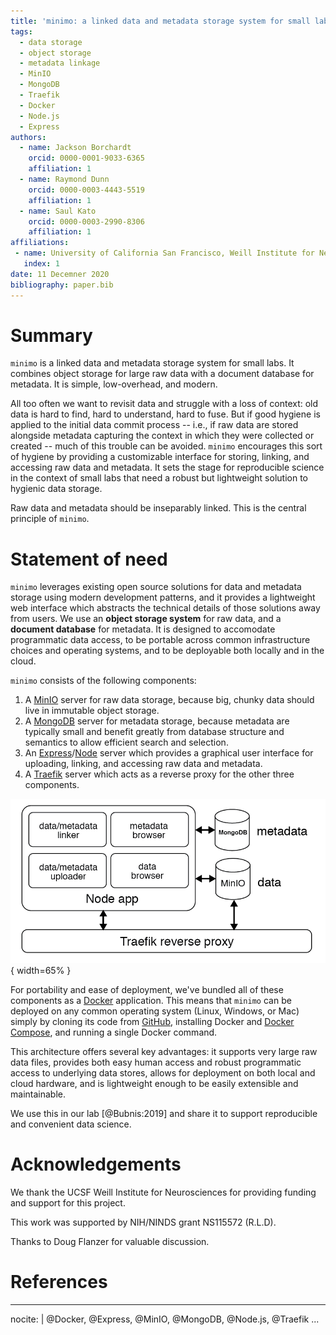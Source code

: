 ```yaml
---
title: 'minimo: a linked data and metadata storage system for small labs'
tags:
  - data storage
  - object storage
  - metadata linkage
  - MinIO
  - MongoDB
  - Traefik
  - Docker
  - Node.js
  - Express
authors:
  - name: Jackson Borchardt
    orcid: 0000-0001-9033-6365
    affiliation: 1
  - name: Raymond Dunn
    orcid: 0000-0003-4443-5519
    affiliation: 1
  - name: Saul Kato
    orcid: 0000-0003-2990-8306
    affiliation: 1
affiliations:
 - name: University of California San Francisco, Weill Institute for Neurosciences, Department of Neurology
   index: 1
date: 11 Decemner 2020
bibliography: paper.bib
---
```


# Summary

``minimo`` is a linked data and metadata storage system for small labs. It combines object storage for large raw data with a document database for metadata. It is simple, low-overhead, and modern.

All too often we want to revisit data and struggle with a loss of context: old data is hard to find, hard to understand, hard to fuse. But if good hygiene is applied to the initial data commit process -- i.e., if raw data are stored alongside metadata capturing the context in which they were collected or created -- much of this trouble can be avoided. ``minimo`` encourages this sort of hygiene by providing a customizable interface for storing, linking, and accessing raw data and metadata. It sets the stage for reproducible science in the context of small labs that need a robust but lightweight solution to hygienic data storage.

Raw data and metadata should be inseparably linked. This is the central principle of ``minimo``.

# Statement of need

``minimo`` leverages existing open source solutions for data and metadata storage using modern development patterns, and it provides a lightweight web interface which abstracts the technical details of those solutions away from users. We use an **object storage system** for raw data, and a **document database** for metadata. It is designed to accomodate programmatic data access, to be portable across common infrastructure choices and operating systems, and to be deployable both locally and in the cloud.

``minimo`` consists of the following components:

1. A [MinIO](https://min.io/) server for raw data storage, because big, chunky data should live in immutable object storage.
2. A [MongoDB](https://www.mongodb.com/) server for metadata storage, because metadata are typically small and benefit greatly from database structure and semantics to allow efficient search and selection.
3. An [Express](https://expressjs.com/)/[Node](https://nodejs.org) server which provides a graphical user interface for uploading, linking, and accessing raw data and metadata.
4. A [Traefik](https://containo.us/traefik/) server which acts as a reverse proxy for the other three components.

![minimo architecture\label{fig:architecture}](architecture.png){ width=65% }

For portability and ease of deployment, we've bundled all of these components as a [Docker](https://www.docker.com/) application. This means that ``minimo`` can be deployed on any common operating system (Linux, Windows, or Mac) simply by cloning its code from [GitHub](https://github.com/focolab/minimo), installing Docker and [Docker Compose](https://docs.docker.com/compose/install/), and running a single Docker command.

This architecture offers several key advantages: it supports very large raw data files, provides both easy human access and robust programmatic access to underlying data stores, allows for deployment on both local and cloud hardware, and is lightweight enough to be easily extensible and maintainable.

We use this in our lab [@Bubnis:2019] and share it to support reproducible and convenient data science.

# Acknowledgements

We thank the UCSF Weill Institute for Neurosciences for providing funding and support for this project.

This work was supported by NIH/NINDS grant NS115572 (R.L.D).

Thanks to Doug Flanzer for valuable discussion.

# References

---
nocite: | 
  @Docker, @Express, @MinIO, @MongoDB, @Node.js, @Traefik
...
